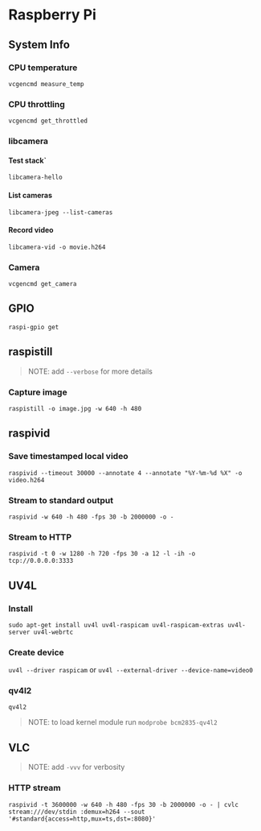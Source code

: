 # Raspberry Pi

## System Info

### CPU temperature

`vcgencmd measure_temp`

### CPU throttling

`vcgencmd get_throttled`

### libcamera

#### Test stack`

`libcamera-hello`

#### List cameras

`libcamera-jpeg --list-cameras`

#### Record video

`libcamera-vid -o movie.h264`

### Camera

`vcgencmd get_camera`

## GPIO

`raspi-gpio get`

## raspistill

> NOTE: add `--verbose` for more details

### Capture image

`raspistill -o image.jpg -w 640 -h 480`

## raspivid

### Save timestamped local video

`raspivid --timeout 30000 --annotate 4 --annotate "%Y-%m-%d %X" -o video.h264`

### Stream to standard output

`raspivid -w 640 -h 480 -fps 30 -b 2000000 -o -`

### Stream to HTTP

`raspivid -t 0 -w 1280 -h 720 -fps 30 -a 12 -l -ih -o tcp://0.0.0.0:3333`

## UV4L

### Install

`sudo apt-get install uv4l uv4l-raspicam uv4l-raspicam-extras uv4l-server uv4l-webrtc`

### Create device

`uv4l --driver raspicam` or `uv4l --external-driver --device-name=video0`

### qv4l2

`qv4l2`
> NOTE: to load kernel module run `modprobe bcm2835-qv4l2` 

## VLC

> NOTE: add `-vvv` for verbosity

### HTTP stream

`raspivid -t 3600000 -w 640 -h 480 -fps 30 -b 2000000 -o - | cvlc stream:///dev/stdin :demux=h264 --sout '#standard{access=http,mux=ts,dst=:8080}'`
